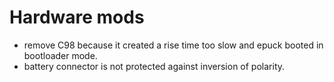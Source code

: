 # Hardware mods

* remove C98 because it created a rise time too slow and epuck booted in bootloader mode.
* battery connector is not protected against inversion of polarity.
